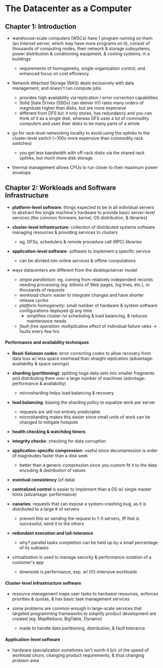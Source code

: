 # The Datacenter as a Computer

## Chapter 1: Introduction

* warehouse-scale computers (WSCs) have 1 program running on them (an Internet server, which may have more programs on it), consist of thousands of computing nodes, their network & storage subsystems, power distribution & conditioning equipment, & cooling systems; in a buildings
  - requirements of homogeneity, single-organization control, and enhanced focus on cost efficiency

* Network Attached Storage (NAS) deals exclusively with data management, and doesn't run compute jobs
  - provides high availability via replication / error correction capabilities
  - Solid State Drives (SSDs) can deliver I/O rates many orders of magnitude higher than disks, but are more expensive
  - different from DFS b/c it only stores, has redundancy and you can think of it as a single disk, whereas DFS uses a lot of commodity computers and uses their disks to be many parts of a whole

* go for rack-level networking locality to avoid using the uplinks to the cluster-level switch (~100x more expensive than commodity rack switches)
  - you get less bandwidth with off-rack disks via the shared rack uplinks, but much more disk storage

* thermal management allows CPUs to run closer to their maximum power envelope

## Chapter 2: Workloads and Software Infrastructure

* __platform-level software__: things expected to be in all individual servers to abstract the single machine's hardware to provide basic server-level services (the common firmware, kernel, OS distribution, & libraries)

* __cluster-level infrastructure__: collection of distributed systems software managing resources & providing services to clusters
  - eg, DFSs, schedulers & remote procedure call (RPC) libraries

* __application-level software__: software to implement a specific service
  - can be divided into online services & offline computations

* ways datacenters are different from the desktop/server model
  - _ample parallelism_: eg. coming from relatively independent records needing processing (eg. billions of Web pages, log lines, etc.), or thousands of requests
  - _workload churn_: easier to integrate changes and have shorter release cycles
  - _platform homogeneity_: small number of hardware & system software configurations deployed @ any time
    + simplifies cluster-lvl scheduling & load balancing, & reduces maintenance needs
  - _fault-free operation_: multiplicative effect of individual failure rates -> faults every few hrs

#### Performance and availability techniques

* __Reed-Solomon codes__: error correcting codes to allow recovery from data loss w/ less space overhead  than straight replication (advantage: availability & space savings)

* __sharding (partitioning)__: splitting huge data sets into smaller fragments and distributing them over a large number of machines (advntage: performance & availability)
  - microsharding helps load balancing & recovery

* __load balancing__: biasing the sharding policy to equalize work per server
  - requests are still not entirely predictable
  - microsharding makes this easier since small units of work can be changed to mitigate hotspots

* __health checking & watchdog timers__

* __integrity checks__: checking for data corruption

* __application-specific compression__: useful since decompression is order of magnitudes faster than a disk seek
  - better than a generic compression since you custom fit it to the data encoding & distribution of values

* __eventual consistency__ (of data)

* __centralized control__ is easier to implement than a DS w/ single master limits (advantage: performance)

* __canaries__: requests that can expose a system-crashing bug, as it is distributed to a large # of servers
  - prevent this w/ sending the request to 1-3 servers, iff that is successful, send it to the others

* __redundant execution and tail-tolerance__
  - why? parallel tasks completion can be held up by a small percentage of its subtasks

* virtualization is used to manage security & performance isolation of a customer's app
  - downside is performance, esp. w/ I/O-intensive workloads

#### Cluster-level infrastructure software

* resource management maps user tasks to hardware resources, enforces priorities & quotas, & has basic task management services

* some problems are common enough in large-scale services that targeted programming frameworks to simplify product development are created (eg. MapReduce, BigTable, Dynamo)
  - made to handle data partitioning, distribution, & fault tolerance

#### Application-level software

* hardware specialization sometimes isn't worth it b/c of the speed of workload churn, changing product requirements, & thus changing problem area

